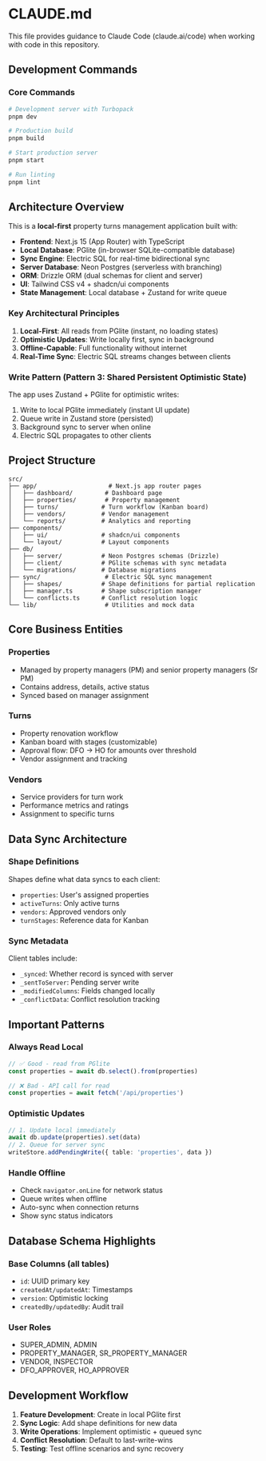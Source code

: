 # CLAUDE.md

This file provides guidance to Claude Code (claude.ai/code) when working with code in this repository.

## Development Commands

### Core Commands
```bash
# Development server with Turbopack
pnpm dev

# Production build
pnpm build

# Start production server
pnpm start

# Run linting
pnpm lint
```

## Architecture Overview

This is a **local-first** property turns management application built with:

- **Frontend**: Next.js 15 (App Router) with TypeScript
- **Local Database**: PGlite (in-browser SQLite-compatible database)
- **Sync Engine**: Electric SQL for real-time bidirectional sync
- **Server Database**: Neon Postgres (serverless with branching)
- **ORM**: Drizzle ORM (dual schemas for client and server)
- **UI**: Tailwind CSS v4 + shadcn/ui components
- **State Management**: Local database + Zustand for write queue

### Key Architectural Principles

1. **Local-First**: All reads from PGlite (instant, no loading states)
2. **Optimistic Updates**: Write locally first, sync in background
3. **Offline-Capable**: Full functionality without internet
4. **Real-Time Sync**: Electric SQL streams changes between clients

### Write Pattern (Pattern 3: Shared Persistent Optimistic State)

The app uses Zustand + PGlite for optimistic writes:
1. Write to local PGlite immediately (instant UI update)
2. Queue write in Zustand store (persisted)
3. Background sync to server when online
4. Electric SQL propagates to other clients

## Project Structure

```
src/
├── app/                    # Next.js app router pages
│   ├── dashboard/         # Dashboard page
│   ├── properties/        # Property management
│   ├── turns/            # Turn workflow (Kanban board)
│   ├── vendors/          # Vendor management
│   └── reports/          # Analytics and reporting
├── components/
│   ├── ui/               # shadcn/ui components
│   └── layout/           # Layout components
├── db/
│   ├── server/           # Neon Postgres schemas (Drizzle)
│   ├── client/           # PGlite schemas with sync metadata
│   └── migrations/       # Database migrations
├── sync/                  # Electric SQL sync management
│   ├── shapes/           # Shape definitions for partial replication
│   ├── manager.ts        # Shape subscription manager
│   └── conflicts.ts      # Conflict resolution logic
└── lib/                   # Utilities and mock data
```

## Core Business Entities

### Properties
- Managed by property managers (PM) and senior property managers (Sr PM)
- Contains address, details, active status
- Synced based on manager assignment

### Turns
- Property renovation workflow
- Kanban board with stages (customizable)
- Approval flow: DFO → HO for amounts over threshold
- Vendor assignment and tracking

### Vendors
- Service providers for turn work
- Performance metrics and ratings
- Assignment to specific turns

## Data Sync Architecture

### Shape Definitions
Shapes define what data syncs to each client:
- `properties`: User's assigned properties
- `activeTurns`: Only active turns
- `vendors`: Approved vendors only
- `turnStages`: Reference data for Kanban

### Sync Metadata
Client tables include:
- `_synced`: Whether record is synced with server
- `_sentToServer`: Pending server write
- `_modifiedColumns`: Fields changed locally
- `_conflictData`: Conflict resolution tracking

## Important Patterns

### Always Read Local
```typescript
// ✅ Good - read from PGlite
const properties = await db.select().from(properties)

// ❌ Bad - API call for read
const properties = await fetch('/api/properties')
```

### Optimistic Updates
```typescript
// 1. Update local immediately
await db.update(properties).set(data)
// 2. Queue for server sync
writeStore.addPendingWrite({ table: 'properties', data })
```

### Handle Offline
- Check `navigator.onLine` for network status
- Queue writes when offline
- Auto-sync when connection returns
- Show sync status indicators

## Database Schema Highlights

### Base Columns (all tables)
- `id`: UUID primary key
- `createdAt/updatedAt`: Timestamps
- `version`: Optimistic locking
- `createdBy/updatedBy`: Audit trail

### User Roles
- SUPER_ADMIN, ADMIN
- PROPERTY_MANAGER, SR_PROPERTY_MANAGER
- VENDOR, INSPECTOR
- DFO_APPROVER, HO_APPROVER

## Development Workflow

1. **Feature Development**: Create in local PGlite first
2. **Sync Logic**: Add shape definitions for new data
3. **Write Operations**: Implement optimistic + queued sync
4. **Conflict Resolution**: Default to last-write-wins
5. **Testing**: Test offline scenarios and sync recovery